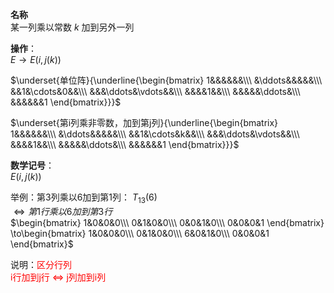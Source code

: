 **名称**  
某一列乘以常数 $k$ 加到另外一列  
  
**操作**：  
 $E\to E(i,j(k))$   
  
 $\underset{单位阵}{\underline{\begin{bmatrix}  
1&&&&&&\\\   
&\ddots&&&&&\\\   
&&1&\cdots&0&&\\\   
&&&\ddots&\vdots&&\\\   
&&&&1&&\\\   
&&&&&\ddots&\\\   
&&&&&&1  
\end{bmatrix}}}$   
  
 $\underset{第i列乘非零数，加到第j列}{\underline{\begin{bmatrix}  
1&&&&&&\\\   
&\ddots&&&&&\\\   
&&1&\cdots&k&&\\\   
&&&\ddots&\vdots&&\\\   
&&&&1&&\\\   
&&&&&\ddots&\\\   
&&&&&&1  
\end{bmatrix}}}$   
  
**数学记号**：  
 $E(i,j(k))$   
  
举例：第3列乘以6加到第1列： $T_{13}(6)$   
 $\Leftrightarrow 第1行乘以6加到第3行$   
 $\begin{bmatrix}  
1&0&0&0\\\   
0&1&0&0\\\   
0&0&1&0\\\   
0&0&0&1  
\end{bmatrix}  
\to\begin{bmatrix}  
1&0&0&0\\\   
0&1&0&0\\\   
6&0&1&0\\\   
0&0&0&1  
\end{bmatrix}$   
  
说明：<font color=red>区分行列</font>  
<font color=red>i行加到j行 $\Leftrightarrow$ j列加到i列</font>  
